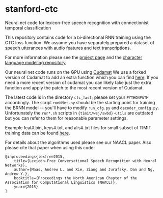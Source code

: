 # stanford-ctc
Neural net code for lexicon-free speech recognition with connectionist temporal classification

This repository contains code for a bi-directional RNN training using the CTC loss function.
We assume you have separately prepared a dataset of speech utterances with audio features and text transcriptions.

For more information please see the [project page](http://deeplearning.stanford.edu/lexfree/) and the [character language modeling repository](https://github.com/zxie/nn)

Our neural net code runs on the GPU using [Cudamat](https://github.com/cudamat/cudamat)
We use a forked version of Cudamat to add an extra function which you can find [here](https://github.com/awni/cudamat). If you need a more recent version of cudamat you can likely take just the extra function and apply the patch to the most recent version of Cudamat.

The latest code is in the directory `ctc_fast`; please set your `PYTHONPATH` accordingly. The script `runNNet.py` should be the starting point for training the BRNN model -- you'll have to modify `run_cfg.py` and `decoder_config.py`. Unfortunately the `run*.sh` scripts in `{timit/wsj/swbd}-utils` are outdated but you can refer to them for reasonable parameter settings.

Example feat#.bin, keys#.txt, and alis#.txt files for small subset of TIMIT training data can be
found [here](http://deeplearning.stanford.edu/lexfree/timit/).

For details about the algorithms used please see our NAACL paper. Also please cite that paper when using this code:
```
@inproceedings{lexfree2015,
    title={Lexicon-Free Conversational Speech Recognition with Neural Networks},
    author={Maas, Andrew L. and Xie, Ziang and Jurafsky, Dan and Ng, Andrew Y.},
    booktitle={Proceedings the North American Chapter of the Association for Computational Linguistics (NAACL)},
    year={2015}
}
```
